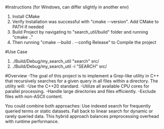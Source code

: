 #Instructions (for Windows, can differ slightly in another env)
1. Install CMake
2. Verify Installation was successful with "cmake --version". Add CMake to PATH if needed
3. Build Project by navigating to "search_util/build" folder and running "cmake .."
4. Then running "cmake --build . --config Release" to Compile the project


#Use Case
1. ./Build/Debug/my_search_util "search" src/
2. ./Build/Debug/my_search_util -i "SEARCH" src/

#Overview
-The goal of this project is to implement a Grep-like utility in C++ that recursively searches for a given query in all files within a directory. The utility will:
-Use the C++20 standard.
-Utilize all available CPU cores for parallel processing.
-Handle large directories and files efficiently.
-Exclude files with non-ASCII content.



You could combine both approaches:
Use indexed search for frequently queried terms or static datasets.
Fall back to linear search for dynamic or rarely queried data.
This hybrid approach balances preprocessing overhead with runtime performance.